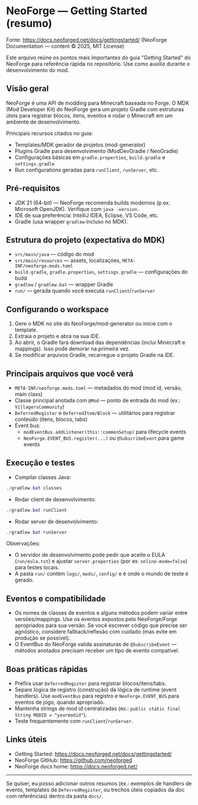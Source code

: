 # NeoForge — Getting Started (resumo)

Fonte: https://docs.neoforged.net/docs/gettingstarted/ (NeoForge Documentation — content © 2025, MIT License)

Este arquivo reúne os pontos mais importantes do guia "Getting Started" do NeoForge para referência rápida no repositório. Use como auxílio durante o desenvolvimento do mod.

## Visão geral

NeoForge é uma API de modding para Minecraft baseada no Forge. O MDK (Mod Developer Kit) do NeoForge gera um projeto Gradle com estruturas úteis para registrar blocos, itens, eventos e rodar o Minecraft em um ambiente de desenvolvimento.

Principais recursos citados no guia:
- Templates/MDK gerador de projetos (mod-generator)
- Plugins Gradle para desenvolvimento (ModDevGradle / NeoGradle)
- Configurações básicas em `gradle.properties`, `build.gradle` e `settings.gradle`
- Run configurations geradas para `runClient`, `runServer`, etc.

## Pré-requisitos

- JDK 21 (64-bit) — NeoForge recomenda builds modernos (p.ex. Microsoft OpenJDK). Verifique com `java -version`.
- IDE de sua preferência: IntelliJ IDEA, Eclipse, VS Code, etc.
- Gradle (usa wrapper `gradlew` incluso no MDK).

## Estrutura do projeto (expectativa do MDK)

- `src/main/java` — código do mod
- `src/main/resources` — assets, localizações, `META-INF/neoforge.mods.toml`
- `build.gradle`, `gradle.properties`, `settings.gradle` — configurações do build
- `gradlew` / `gradlew.bat` — wrapper Gradle
- `run/` — gerada quando você executa `runClient`/`runServer`

## Configurando o workspace

1. Gere o MDK no site do NeoForge/mod-generator ou inicie com o template.
2. Extraia o projeto e abra na sua IDE.
3. Ao abrir, o Gradle fará download das dependências (inclui Minecraft e mappings). Isso pode demorar na primeira vez.
4. Se modificar arquivos Gradle, recarregue o projeto Gradle na IDE.

## Principais arquivos que você verá

- `META-INF/neoforge.mods.toml` — metadados do mod (mod id, versão, main class)
- Classe principal anotada com `@Mod` — ponto de entrada do mod (ex.: `VillagersCommunity`)
- `DeferredRegister` e `DeferredItem/Block` — utilitários para registrar conteúdo (itens, blocos, tabs)
- Event bus:
  - `modEventBus.addListener(this::commonSetup)` para lifecycle events
  - `NeoForge.EVENT_BUS.register(...)` ou `@SubscribeEvent` para game events

## Execução e testes

- Compilar classes Java:

```powershell
./gradlew.bat classes
```

- Rodar client de desenvolvimento:

```powershell
./gradlew.bat runClient
```

- Rodar server de desenvolvimento:

```powershell
./gradlew.bat runServer
```

Observações:
- O servidor de desenvolvimento pode pedir que aceite o EULA (`run/eula.txt`) e ajustar `server.properties` (por ex. `online-mode=false`) para testes locais.
- A pasta `run/` contém `logs/`, `mods/`, `config/` e é onde o mundo de teste é gerado.

## Eventos e compatibilidade

- Os nomes de classes de eventos e alguns métodos podem variar entre versões/mappings. Use os eventos expostos pelo NeoForge/Forge apropriados para sua versão. Se você escrever código que precise ser agnóstico, considere fallback/reflexão com cuidado (mas evite em produção se possível).
- O EventBus do NeoForge valida assinaturas de `@SubscribeEvent` — métodos anotados precisam receber um tipo de evento compatível.

## Boas práticas rápidas

- Prefira usar `DeferredRegister` para registrar blocos/itens/tabs.
- Separe lógica de registro (construção) da lógica de runtime (event handlers). Use `modEventBus` para registro e `NeoForge.EVENT_BUS` para eventos de jogo, quando apropriado.
- Mantenha strings de mod id centralizadas (ex.: `public static final String MODID = "yourmodid"`).
- Teste frequentemente com `runClient`/`runServer`.

## Links úteis

- Getting Started: https://docs.neoforged.net/docs/gettingstarted/
- NeoForge GitHub: https://github.com/neoforged
- NeoForge docs home: https://docs.neoforged.net/

---

Se quiser, eu posso adicionar outros resumos (ex.: exemplos de handlers de evento, templates de `DeferredRegister`, ou trechos úteis copiados da doc com referências) dentro da pasta `docs/`.
